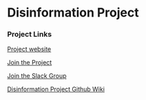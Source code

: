 # Disinformation Project

### Project Links
[Project website](https://mtc.pnca.edu/projects/disinformation-age-frontline)

[Join the Project](https://forms.gle/gd7JrB98YX4YTvRZ8)

[Join the Slack Group](https://join.slack.com/t/disinformationproject/shared_invite/enQtNjk0OTYwMDE4ODk2LWZhM2Q2YzQ2NDBlZDliZGRkNzYyNTEyYTVjYTVhZmZlNjZjNmUyMDVhZWE4YWViODMzY2QwNTM2ZTRiZGU0YWU)

[Disinformation Project Github Wiki](https://github.com/MakeThinkCode/Disinformation-Project/wiki)
